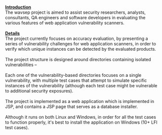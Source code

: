 <b><u>Introduction</u></b><br>
The wavsep project is aimed to assist security researchers, analysts, consultants, QA engineers and software developers in evaluating the various features of web application vulnerability scanners.<br><br>
<b><u>Details</u></b><br>
The project currently focuses on accuracy evaluation, by presenting a series of vulnerability challenges for web application scanners, in order to verify which unique instances can be detected by the evaluated products.<br><br>
The project structure is designed around directories containing isolated vulnerabilities – <br><br>
Each one of the vulnerability-based directories focuses on a single vulnerability, with multiple test cases that attempt to simulate specific instances of the vulnerability (although each test case might be vulnerable to additional security exposures).<br><br>
The project is implemented as a web application which is implemented in JSP, and contains a JSP page that serves as a database installer.<br><br>
Although it runs on both Linux and Windows, in order for all the test cases to function properly, it's best to install the application on Windows (10+ LFI test cases).